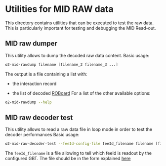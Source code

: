 <!-- doxy
\page refMUONMIDRawExe MID RAW executable
/doxy -->

# Utilities for MID RAW data
This directory contains utilities that can be executed to test the raw data.
This is particularly important for testing and debugging the MID Read-out.

## MID raw dumper
This utility allows to dump the decoded raw data content.
Basic usage:
```bash
o2-mid-rawdump filename [filename_2 filename_3 ...]
```
The output is a file containing a list with:
-   the interaction record

-   the list of decoded [ROBoard](../include/DataFormatsMID/ROBoard.h)
For a list of the other available options:
```bash
o2-mid-rawdump --help
```

## MID raw decoder test
This utility allows to read a raw data file in loop mode in order to test the decoder performances
Basic usage:
```bash
o2-mid-raw-decoder-test --feeId-config-file feeId_filename filename [filename_2 filename_3 ...]
```
The `feeId_filename` is a file allowing to tell which feeId is readout by the configured GBT.
The file should be in the form explained [here](../README.md)
